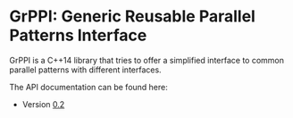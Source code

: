 # GrPPI: Generic Reusable Parallel Patterns Interface

GrPPI is a C++14 library that tries to offer a simplified interface to common
parallel patterns with different interfaces.

The API documentation can be found here:

* Version [0.2](0.2/index.html)
